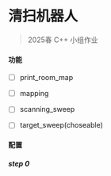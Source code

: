 # 清扫机器人

> 2025春 C++ 小组作业

#### 功能

- [ ] print_room_map

- [ ] mapping

- [ ] scanning_sweep

- [ ] target_sweep(choseable)

#### 配置

##### step 0


